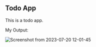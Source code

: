 ## Todo App

This is a todo app.

My Output:

![Screenshot from 2023-07-20 12-01-45](https://github.com/Diya050/todo_app/assets/124448340/ddecc767-d655-4027-823b-42a048e58639)
